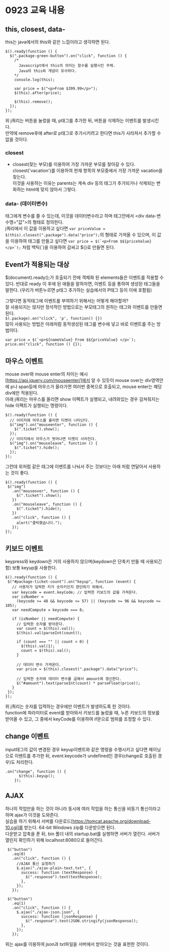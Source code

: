 # 0923 교육 내용
## this, closest, data-
 this는 java에서의 this와 같은 느낌이라고 생각하면 된다.
```
$().ready(function () {
  $(".package-green-button").on("click", function () {
    /*
      Javascript에서 this의 의미는 함수를 실행시킨 주체.
      Java의 this와 개념이 유사하다.
    */
    console.log(this);

    var price = $("<p>From $399.99</p>");
    $(this).after(price);

    $(this).remove();
  });
});
```
 위 j쿼리는 버튼을 눌렀을 때, p태그를 추가한 뒤, 버튼을 삭제하는 이벤트를 발생시킨다.</br>
 만약에 remove후에 after로 p태그로 추가시키려고 한다면 this가 사라져서 추가할 수 없을 것이다.</br>

### closest
* closest(찾는 부모)를 이용하여 가장 가까운 부모를 찾아갈 수 있다.
  closest('vacation')를 이용하여 현재 항목의 부모중에서 가장 가까운 vacation을 찾는다.</br>
  이것을 사용하는 이유는 parents는 계속 div 등의 태그가 추가되거나 삭제되는 변화하는 html에 맞지 않아서 그렇다.</br>

### data- (데이터변수)
 태그에게 변수를 줄 수 있는데, 이것을 데이터변수라고 하며 태그안에서 <div data-변수명="값">의 형태로 정의한다. </br>
 j쿼리에서 이 값을 이용하고 싶다면 ``` var priceValue = $(this).closest(".package").data("price"); ```의 형태로 가져올 수 있으며, 이 값을 이용하여 태그를 만들고 싶다면 ``` var price = $(`<p>From $${priceValue} </p>`); ``` 처럼 백틱(`)을 이용하여 감싸고 ${}로 만들면 된다.</br>

## Event가 적용되는 대상
 $(document).ready();가 호출되기 전에 객체화 된 elements들은 이벤트를 적용할 수 있다. 반대로 ready 이 후에 된 애들을 말하자면, 이벤트 등을 통하여 생성된 태그들을 말한다. (우리가 버튼누르면 p태그 추가하는 실습에서의 P태그 등이 이에 포함됨)</br>
 
 그렇다면 동적태그에 이벤트를 부여하기 위해서는 어떻게 해야할까? </br>
 잘 사용되지는 않지만 정석적인 방법으로는 부모태그의 원하는 태그와 이벤트를 만들면 된다.</br>
 ``` $(.package).on("click", 'p', function() {}) ```</br>
 많이 사용되는 방법은 아래처럼 동적생성된 태그를 변수에 넣고 바로 이벤트를 주는 방법이다.</br>
 ```
 var price = $(`<p>${nameValue} From $${priceValue} </p>`);
 price.on("click", function () {});
 ```
## 마우스 이벤트
 mouse over와 mouse enter의 차이는 예시[https://api.jquery.com/mouseenter/]에서 알 수 있듯이 mouse over는 div영역안에 p나 span등에 마우스가 올라가면 여러번 중복으로 호출되고, mouse enter는 해당 div에만 적용된다.</br>
 아래 j쿼리는 마우스를 올리면 show 이펙트가 실행되고, 내려와있는 경우 감쳐줘지는 hide 이펙트가 실행되는 명령이다.</br>
```
$().ready(function () {
  // 이미지에 마우스를 올리면 티켓이 나타난다.
  $("img").on("mouseenter", function () {
    $(".ticket").show();
  });
  // 이미지에서 마우스가 벗어나면 티켓이 사라진다.
  $("img").on("mouseleave", function () {
    $(".ticket").hide();
  });
});
```
 그런데 위처럼 같은 태그에 이벤트를 나눠서 주는 것보다는 아래 처럼 연달아서 사용하는 것이 좋다.</br>
 ```
$().ready(function () {
  $("img")
    .on("mouseover", function () {
      $(".ticket").show();
    })
    .on("mouseleave", function () {
      $(".ticket").hide();
    })
    .on("click", function () {
      alert("클릭했습니다.");
    });
});
```
## 키보드 이벤트
 keypress와 keydown은 거의 사용하지 않으며(keydown은 단축키 만들 때 사용되긴 함) 보통 keyup을 사용한다.</br>
 ```
$().ready(function () {
  $("#package-ticket-count").on("keyup", function (event) {
    // 사용자가 입력한 키가 숫자키인지 판단하기 위해서.
    var keycode = event.keyCode; // 입력한 키보드의 값을 가져온다.
    var isNumber =
      (keycode >= 48 && keycode <= 57) || (keycode >= 96 && keycode <= 105);
    var needCompute = keycode === 8;

    if (isNumber || needCompute) {
      // 입력한 숫자를 받아온다.
      var count = $(this).val();
      $(this).val(parseInt(count));

      if (count === "" || count < 0) {
        $(this).val(1);
        count = $(this).val();
      }

      // 데이터 변수 가져온다.
      var price = $(this).closest(".package").data("price");

      // 입력한 숫자와 데이터 변수를 곱해서 amount에 갱신한다.
      $("#amount").text(parseInt(count) * parseFloat(price));
    }
  });
});
```
 위 j쿼리는 숫자를 입력하는 경우에만 이벤트가 발생하도록 한 것이다.</br>
 function에 파라미터로 event를 받아와서 키보드를 눌렀을 때, 누른 키보드의 정보를 받아올 수 있고, 그 중에서 keyCode를 이용하여 if문으로 범위를 조정할 수 있다.</br>
 
## change 이벤트
 input태그의 값이 변경된 경우 keyup이벤트와 같은 명령을 수행시키고 싶다면 체이닝으로 이벤트를 추가한 뒤, event.keycode가 undefined인 경우(change로 호출된 경우)도 처리한다.</br>
```
.on("change", function () {
      $(this).keyup();
    });
``` 
## AJAX
 하나의 작업만을 하는 것이 아니라 동시에 여러 작업을 하는 통신을 비동기 통신이라고 하며 ajax가 이것을 도와준다.</br>
 실습을 하기 위해서 서버를 다운로드[https://tomcat.apache.org/download-10.cgi]를 받는다. 64-bit Windows zip를 다운받으면 된다.</br>
 다운받고 압축을 푼 뒤, bin 폴더 내의 startup.bat를 실행하면 서버가 열린다. 서버가 열린지 확인하기 위해 localhost:8080으로 들어간다.</br>
 ```
  $("button")
    .eq(0)
    .on("click", function () {
      //AJAX 통신 요청하기
      $.ajax("./ajax-plain-text.txt", {
        success: function (textResponse) {
          $(".response").text(textResponse);
        },
      });
    });

  $("button")
    .eq(1)
    .on("click", function () {
      $.ajax("./ajax-json.json", {
        success: function (jsonResponse) {
          $(".response").text(JSON.stringify(jsonResponse));
        },
      });
    });
```
위는 ajax를 이용하여 json과 txt파일을 서버에서 받아오는 것을 표현한 것이다.

















 
